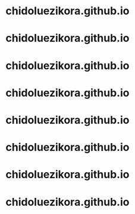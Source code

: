 # chidoluezikora.github.io
# chidoluezikora.github.io
# chidoluezikora.github.io
# chidoluezikora.github.io
# chidoluezikora.github.io
# chidoluezikora.github.io
# chidoluezikora.github.io
# chidoluezikora.github.io
